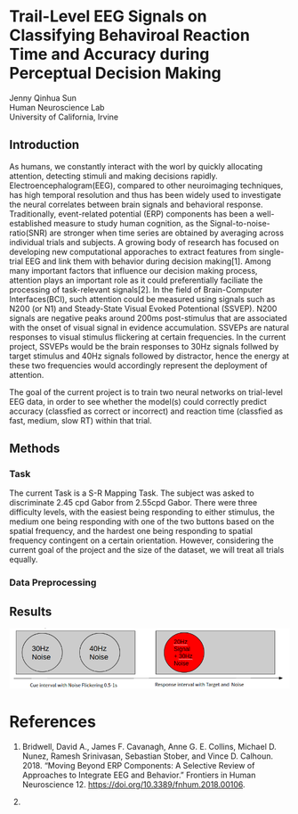 # Trail-Level EEG Signals on Classifying Behaviroal Reaction Time and Accuracy during Perceptual Decision Making

Jenny Qinhua Sun <br />
Human Neuroscience Lab <br />
University of California, Irvine <br />

## Introduction
As humans, we constantly interact with the worl by quickly allocating attention, detecting stimuli and making decisions rapidly. Electroencephalogram(EEG), compared to other neuroimaging techniques, has high temporal resolution and thus has been widely used to investigate the neural correlates between brain signals and behavioral response. Traditionally, event-related potential (ERP) components has been a well-established measure to study human cognition, as the Signal-to-noise-ratio(SNR) are stronger when time series are obtained by averaging across individual trials and subjects. A growing body of research has focused on developing new computational apporaches to extract features from single-trial EEG and link them with behavior during decision making[1]. Among many important factors that influence our decision making process, attention plays an important role as it could preferentially faciliate the processing of task-relevant signals[2]. In the field of Brain-Computer Interfaces(BCI), such attention could be measured using signals such as N200 (or N1) and Steady-State Visual Evoked Potentional (SSVEP). N200 signals are negative peaks around 200ms post-stimulus that are associated with the onset of visual signal in evidence accumulation. SSVEPs are natural responses to visual stimulus flickering at certain frequencies. In the current project, SSVEPs would be the brain responses to 30Hz signals follwed by target stimulus and 40Hz signals followed by distractor, hence the energy at these two frequencies would accordingly represent the deployment of attention. 

The goal of the current project is to train two neural networks on trial-level EEG data, in order to see whether the model(s) could correctly predict accuracy (classfied as correct or incorrect) and reaction time (classfied as fast, medium, slow RT) within that trial.   
  
## Methods
### Task 
The current Task is a S-R Mapping Task. The subject was asked to discriminate 2.45 cpd Gabor from 2.55cpd Gabor. There were three difficulty levels, with the easiest being responding to either stimulus, the medium one being responding with one of the two buttons based on the spatial frequency, and the hardest one being responding to spatial frequency contingent on a certain orientation. However, considering the current goal of the project and the size of the dataset, we will treat all trials equally. 

### Data Preprocessing

## Results
![header image](https://github.com/jennyqsun/PSYCH239NNML_Project/blob/main/Figures/demo_task.png)




# References 
1. Bridwell, David A., James F. Cavanagh, Anne G. E. Collins, Michael D. Nunez, Ramesh Srinivasan, Sebastian Stober, and Vince D. Calhoun. 2018. “Moving Beyond ERP Components: A Selective Review of Approaches to Integrate EEG and Behavior.” Frontiers in Human Neuroscience 12. https://doi.org/10.3389/fnhum.2018.00106.

2. 
